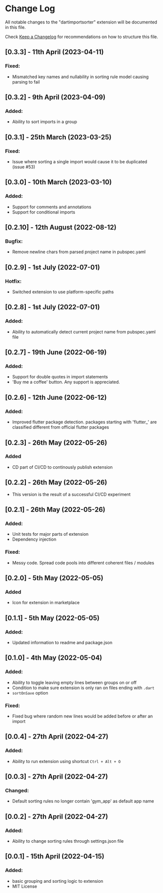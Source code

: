 # Change Log

All notable changes to the "dartimportsorter" extension will be documented in this file.

Check [Keep a Changelog](http://keepachangelog.com/) for recommendations on how to structure this file.

## [0.3.3] - 11th April (2023-04-11)

### Fixed:

-   Mismatched key names and nullability in sorting rule model causing parsing to fail

## [0.3.2] - 9th April (2023-04-09)

### Added:

-   Ability to sort imports in a group

## [0.3.1] - 25th March (2023-03-25)

### Fixed:

-   Issue where sorting a single import would cause it to be duplicated (issue #53)

## [0.3.0] - 10th March (2023-03-10)

### Added:

-   Support for comments and annotations
-   Support for conditional imports

## [0.2.10] - 12th August (2022-08-12)

### Bugfix:

-   Remove newline chars from parsed project name in pubspec.yaml

## [0.2.9] - 1st July (2022-07-01)

### Hotfix:

-   Switched extension to use platform-specific paths

## [0.2.8] - 1st July (2022-07-01)

### Added:

-   Ability to automatically detect current project name from pubspec.yaml file

## [0.2.7] - 19th June (2022-06-19)

### Added:

-   Support for double quotes in import statements
-   'Buy me a coffee' button. Any support is appreciated.

## [0.2.6] - 12th June (2022-06-12)

### Added:

-   Improved flutter package detection. packages starting with 'flutter\_' are classified different from official flutter packages

## [0.2.3] - 26th May (2022-05-26)

### Added

-   CD part of CI/CD to continously publish extension

## [0.2.2] - 26th May (2022-05-26)

-   This version is the result of a successful CI/CD experiment

## [0.2.1] - 26th May (2022-05-26)

### Added:

-   Unit tests for major parts of extension
-   Dependency injection

### Fixed:

-   Messy code. Spread code pools into different coherent files / modules

## [0.2.0] - 5th May (2022-05-05)

### Added

-   Icon for extension in marketplace

## [0.1.1] - 5th May (2022-05-05)

### Added:

-   Updated information to readme and package.json

## [0.1.0] - 4th May (2022-05-04)

### Added:

-   Ability to toggle leaving empty lines between groups on or off
-   Condition to make sure extension is only ran on files ending with `.dart`
-   `sortOnSave` option

### Fixed:

-   Fixed bug where random new lines would be added before or after an import

## [0.0.4] - 27th April (2022-04-27)

### Added:

-   Ability to run extension using shortcut `Ctrl + Alt + O`

## [0.0.3] - 27th April (2022-04-27)

### Changed:

-   Default sorting rules no longer contain 'gym_app' as default app name

## [0.0.2] - 27th April (2022-04-27)

### Added:

-   Ability to change sorting rules through settings.json file

## [0.0.1] - 15th April (2022-04-15)

### Added:

-   basic grouping and sorting logic to extension
-   MIT License
